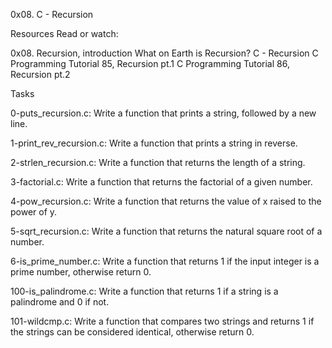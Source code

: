 0x08. C - Recursion

Resources
Read or watch:

0x08. Recursion, introduction
What on Earth is Recursion?
C - Recursion
C Programming Tutorial 85, Recursion pt.1
C Programming Tutorial 86, Recursion pt.2

Tasks

0-puts_recursion.c: Write a function that prints a string, followed by a new line.

1-print_rev_recursion.c: Write a function that prints a string in reverse.

2-strlen_recursion.c: Write a function that returns the length of a string.

3-factorial.c: Write a function that returns the factorial of a given number.

4-pow_recursion.c: Write a function that returns the value of x raised to the power of y.

5-sqrt_recursion.c: Write a function that returns the natural square root of a number.

6-is_prime_number.c: Write a function that returns 1 if the input integer is a prime number, otherwise return 0.

100-is_palindrome.c: Write a function that returns 1 if a string is a palindrome and 0 if not.

101-wildcmp.c: Write a function that compares two strings and returns 1 if the strings can be considered identical, otherwise return 0.
